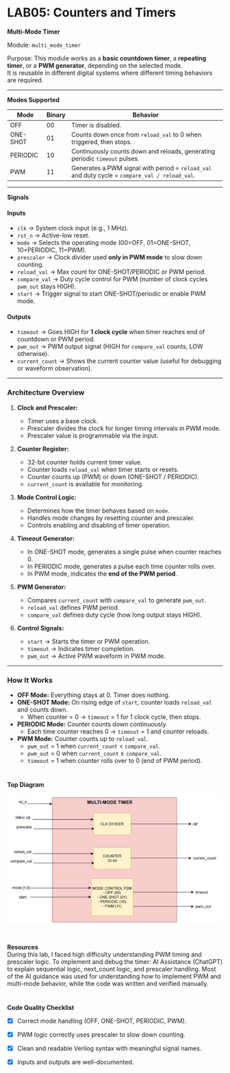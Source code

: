 # LAB05: Counters and Timers  

**Multi-Mode Timer** 

Module: `multi_mode_timer`  

Purpose: 
This module works as a **basic countdown timer**, a **repeating timer**, or a **PWM generator**, depending on the selected mode.  
It is reusable in different digital systems where different timing behaviors are required.  

---

**Modes Supported**

| Mode | Binary | Behavior |
|------|--------|----------|
| OFF | 00 | Timer is disabled. |
| ONE-SHOT | 01 | Counts down once from `reload_val` to 0 when triggered, then stops. |
| PERIODIC | 10 | Continuously counts down and reloads, generating periodic `timeout` pulses. |
| PWM | 11 | Generates a PWM signal with period = `reload_val` and duty cycle = `compare_val / reload_val`. |

---


**Signals**

#### Inputs

- `clk` → System clock input (e.g., 1 MHz).  
- `rst_n` → Active-low reset.  
- `mode` → Selects the operating mode (00=OFF, 01=ONE-SHOT, 10=PERIODIC, 11=PWM).  
- `prescaler` → Clock divider used **only in PWM mode** to slow down counting.  
- `reload_val` → Max count for ONE-SHOT/PERIODIC or PWM period.  
- `compare_val` → Duty cycle control for PWM (number of clock cycles `pwm_out` stays HIGH).  
- `start` → Trigger signal to start ONE-SHOT/periodic or enable PWM mode.  

#### Outputs

- `timeout` → Goes HIGH for **1 clock cycle** when timer reaches end of countdown or PWM period.  
- `pwm_out` → PWM output signal (HIGH for `compare_val` counts, LOW otherwise).  
- `current_count` → Shows the current counter value (useful for debugging or waveform observation).  

---

### Architecture Overview

1. **Clock and Prescaler:**  
   - Timer uses a base clock.  
   - Prescaler divides the clock for longer timing intervals in PWM mode.  
   - Prescaler value is programmable via the input.  

2. **Counter Register:**  
   - 32-bit counter holds current timer value.  
   - Counter loads `reload_val` when timer starts or resets.  
   - Counter counts up (PWM) or down (ONE-SHOT / PERIODIC).  
   - `current_count` is available for monitoring.  

3. **Mode Control Logic:**  
   - Determines how the timer behaves based on `mode`.  
   - Handles mode changes by resetting counter and prescaler.  
   - Controls enabling and disabling of timer operation.  

4. **Timeout Generator:**  
   - In ONE-SHOT mode, generates a single pulse when counter reaches 0.  
   - In PERIODIC mode, generates a pulse each time counter rolls over.  
   - In PWM mode, indicates the **end of the PWM period**.  

5. **PWM Generator:**  
   - Compares `current_count` with `compare_val` to generate `pwm_out`.  
   - `reload_val` defines PWM period.  
   - `compare_val` defines duty cycle (how long output stays HIGH).  

6. **Control Signals:**  
   - `start` → Starts the timer or PWM operation.  
   - `timeout` → Indicates timer completion.  
   - `pwm_out` → Active PWM waveform in PWM mode.  

---

### How It Works

- **OFF Mode:** Everything stays at 0. Timer does nothing.  
- **ONE-SHOT Mode:** On rising edge of `start`, counter loads `reload_val` and counts down.  
  - When counter = 0 → `timeout` = 1 for 1 clock cycle, then stops.  
- **PERIODIC Mode:** Counter counts down continuously.  
  - Each time counter reaches 0 → `timeout` = 1 and counter reloads.  
- **PWM Mode:** Counter counts up to `reload_val`.  
  - `pwm_out` = 1 when `current_count` < `compare_val`.  
  - `pwm_out` = 0 when `current_count` ≥ `compare_val`.  
  - `timeout` = 1 when counter rolls over to 0 (end of PWM period).  
#
**Top Diagram**

![Alt text](Top.jpg)

#
**Resources**  
During this lab, I faced high difficulty understanding PWM timing and prescaler logic.
To implement and debug the timer:
AI Assistance (ChatGPT) to explain sequential logic, next_count logic, and prescaler handling. Most of the AI guidance was used for understanding how to implement PWM and multi-mode behavior, while the code was written and verified manually.
#
**Code Quality Checklist**

- [x] Correct mode handling (OFF, ONE-SHOT, PERIODIC, PWM).

- [x] PWM logic correctly uses prescaler to slow down counting.

- [x] Clean and readable Verilog syntax with meaningful signal names.

- [x] Inputs and outputs are well-documented.
